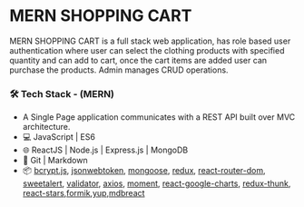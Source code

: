 # MERN SHOPPING CART

MERN SHOPPING CART is a full stack web application, has role based user authentication where user can select the clothing products with specified quantity and can add to cart, once the cart items are added user can purchase the products. Admin manages CRUD operations.   

### 🛠 Tech Stack - (MERN)

- A Single Page application communicates with a REST API built over MVC architecture.
- 💻 JavaScript | ES6
- 🌐 ReactJS | Node.js | Express.js | MongoDB
- 🔧 Git | Markdown
- 📦  [bcrypt.js](https://www.npmjs.com/package/bcryptjs), [jsonwebtoken](https://www.npmjs.com/package/jsonwebtoken), [mongoose](https://www.npmjs.com/package/mongoose), [redux](https://github.com/reduxjs/redux), [react-router-dom](https://www.npmjs.com/package/react-router-dom), [sweetalert](https://sweetalert.js.org/), [validator](https://www.npmjs.com/package/validator), [axios](https://www.npmjs.com/package/axios), [moment](https://www.npmjs.com/package/moment), [react-google-charts](https://www.npmjs.com/package/react-google-charts), [redux-thunk](https://github.com/reduxjs/redux-thunk), [react-stars](https://www.npmjs.com/package/react-stars),[formik](https://www.npmjs.com/package/formik),[yup](https://www.npmjs.com/package/yup),[mdbreact](https://www.npmjs.com/package/mdbreact)
